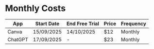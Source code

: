 # Monthly Costs

| App | Start Date | End Free Trial | Price | Frequency |
|-----|------------|----------------|-------|-----------|
| Canva | 15/09/2025 | 14/10/2025 | $12 | Monthly |
| ChatGPT | 17/09/2025 | - | $23 | Monthly |